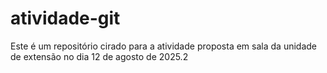 # atividade-git

Este é um repositório cirado para a atividade proposta em sala da unidade de extensão no dia 12 de agosto de 2025.2
